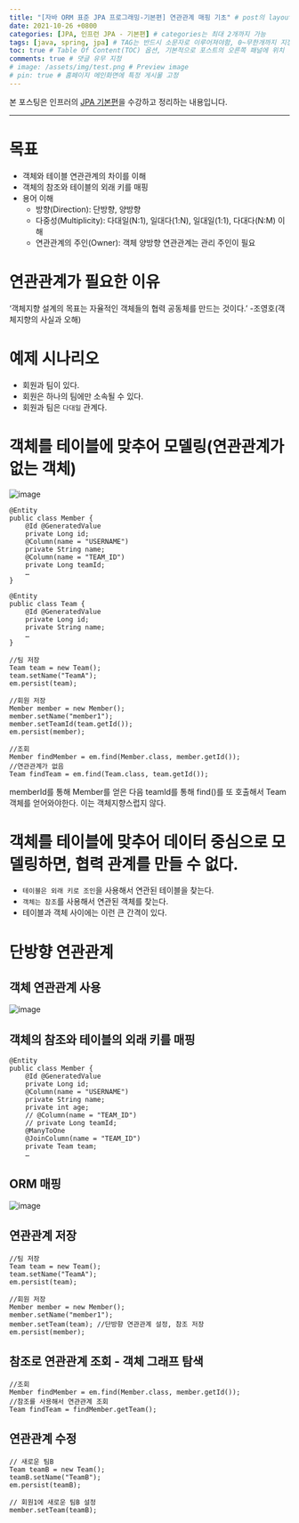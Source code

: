 ```yaml
---
title: "[자바 ORM 표준 JPA 프로그래밍-기본편] 연관관계 매핑 기초" # post의 layout이 기본적으로 post로 설정되어있어서 Front Matter에 따로 layout변수를 만들어 주지 않아도 됨
date: 2021-10-26 +0800
categories: [JPA, 인프런 JPA - 기본편] # categories는 최대 2개까지 가능
tags: [java, spring, jpa] # TAG는 반드시 소문자로 이루어져야함, 0~무한개까지 지정 가능
toc: true # Table Of Content(TOC) 옵션, 기본적으로 포스트의 오른쪽 패널에 위치
comments: true # 댓글 유무 지정
# image: /assets/img/test.png # Preview image
# pin: true # 홈페이지 메인화면에 특정 게시물 고정
---
```


본 포스팅은 인프러의 [JPA 기본편](https://www.inflearn.com/course/ORM-JPA-Basic#)을 수강하고 정리하는 내용입니다.

<hr>

# 목표
- 객체와 테이블 연관관계의 차이를 이해
- 객체의 참조와 테이블의 외래 키를 매핑
- 용어 이해
  - 방향(Direction): 단방향, 양방향
  - 다중성(Multiplicity): 다대일(N:1), 일대다(1:N), 일대일(1:1), 다대다(N:M) 이해
  - 연관관계의 주인(Owner): 객체 양방향 연관관계는 관리 주인이 필요

# 연관관계가 필요한 이유

‘객체지향 설계의 목표는 자율적인 객체들의 협력 공동체를 만드는 것이다.’ -조영호(객체지향의 사실과 오해)

# 예제 시나리오
- 회원과 팀이 있다.
- 회원은 하나의 팀에만 소속될 수 있다.
- 회원과 팀은 `다대일` 관계다.

# 객체를 테이블에 맞추어 모델링(연관관계가 없는 객체)

![image](https://user-images.githubusercontent.com/44339530/138797846-f9397eaa-2d05-433d-98ca-a13e713bab50.png)

~~~
@Entity
public class Member {
    @Id @GeneratedValue
    private Long id;
    @Column(name = "USERNAME")
    private String name;
    @Column(name = "TEAM_ID")
    private Long teamId;
    …
}

@Entity
public class Team {
    @Id @GeneratedValue
    private Long id;
    private String name;
    …
}
~~~

~~~
//팀 저장
Team team = new Team();
team.setName("TeamA");
em.persist(team);

//회원 저장
Member member = new Member();
member.setName("member1");
member.setTeamId(team.getId());
em.persist(member);

//조회
Member findMember = em.find(Member.class, member.getId());
//연관관계가 없음
Team findTeam = em.find(Team.class, team.getId());
~~~

memberId를 통해 Member를 얻은 다음 teamId를 통해 find()를 또 호출해서 Team객체를 얻어와야한다. 이는 객체지향스럽지 않다.

# 객체를 테이블에 맞추어 데이터 중심으로 모델링하면, 협력 관계를 만들 수 없다.
- `테이블은 외래 키로 조인`을 사용해서 연관된 테이블을 찾는다.
- `객체는 참조`를 사용해서 연관된 객체를 찾는다.
- 테이블과 객체 사이에는 이런 큰 간격이 있다.

# 단방향 연관관계

## 객체 연관관계 사용

![image](https://user-images.githubusercontent.com/44339530/138799360-39042a8d-bb5c-4c2c-9437-6194db3cdd1b.png)

## 객체의 참조와 테이블의 외래 키를 매핑

~~~
@Entity
public class Member {
    @Id @GeneratedValue
    private Long id;
    @Column(name = "USERNAME")
    private String name;
    private int age;
    // @Column(name = "TEAM_ID")
    // private Long teamId;
    @ManyToOne
    @JoinColumn(name = "TEAM_ID")
    private Team team;
    …
~~~

## ORM 매핑

![image](https://user-images.githubusercontent.com/44339530/138799737-7159d454-ae14-4ff6-b6b8-8da117c99e1b.png)

## 연관관계 저장

~~~
//팀 저장
Team team = new Team();
team.setName("TeamA");
em.persist(team);

//회원 저장
Member member = new Member();
member.setName("member1");
member.setTeam(team); //단방향 연관관계 설정, 참조 저장
em.persist(member);
~~~

## 참조로 연관관계 조회 - 객체 그래프 탐색

~~~
//조회
Member findMember = em.find(Member.class, member.getId());
//참조를 사용해서 연관관계 조회
Team findTeam = findMember.getTeam();
~~~

## 연관관계 수정

~~~
// 새로운 팀B
Team teamB = new Team();
teamB.setName("TeamB");
em.persist(teamB);

// 회원1에 새로운 팀B 설정
member.setTeam(teamB);
~~~
